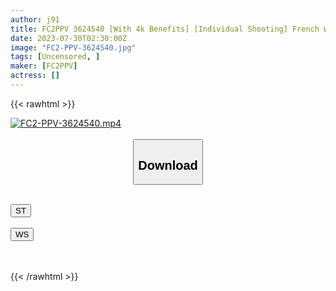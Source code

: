 ```yaml
---
author: j91
title: FC2PPV 3624540 [With 4k Benefits] [Individual Shooting] French Who Saw Videos Of Regular Married Women Want To See This Married Woman! If You Can Meet, I Will Take Over The Debt! I Made It Happen Because I Received An Enthusiastic Email.
date: 2023-07-30T02:30:00Z
image: "FC2-PPV-3624540.jpg"
tags: [Uncensored, ]
maker: [FC2PPV]
actress: []
---
```



{{< rawhtml >}}

<div class="video" data-videoid="ZDPMMKw9bJtqpPy">
    <a href="javascript:;">
        <img src="https://my.j91.asia/posts/FC2-PPV-3624540/FC2-PPV-3624540.jpg" width="WIDTH" height="HEIGHT" alt="FC2-PPV-3624540.mp4" loading="lazy">
    </a>
</div>

<script type="text/javascript" src="https://j91.asia/asset/on-demand-st.js"></script>

<br>
  <link rel="stylesheet" href="https://j91.asia/asset/bs5.css">
  
  <center>
  <button class="btn btn-primary" type="button" data-bs-toggle="collapse" data-bs-target=".multi-collapse" aria-expanded="false" aria-controls="multiCollapseExample1 multiCollapseExample2"><h2>Download</h2></button></center>
</p>
<div class="row">
  <div class="col">
    <div class="collapse multi-collapse" id="multiCollapseExample1">
      <div class="card card-body">
	      	      <br>
<div class="buttons">  
<a href="https://streamtape.to/v/ZDPMMKw9bJtqpPy"><button class="btn-hover color-3"><i class="fa fa-download"></i> ST</button></a></div>
    </div>
  </div>
</div>
  <div class="col">
    <div class="collapse multi-collapse" id="multiCollapseExample2">
      <div class="card card-body">
	      <br>
<div class="buttons">
    <a href="https://wolfstream.tv/hswtcp52xk5c.html"><button class="btn-hover color-9"><i class="fa fa-download"></i> WS</button></a></div>
<br><br>
      </div>
    </div>
  </div>
</div>

{{< /rawhtml >}}